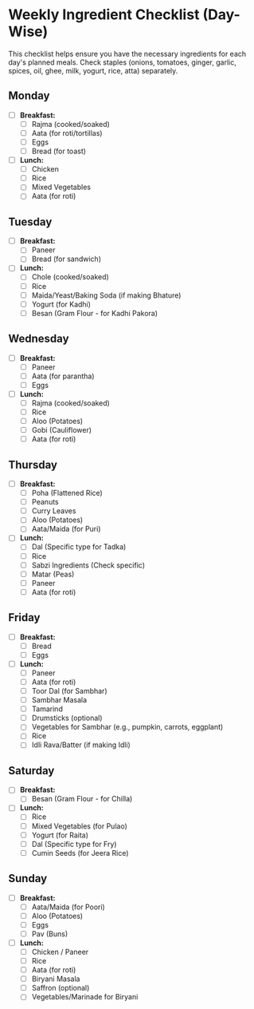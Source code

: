 # Weekly Ingredient Checklist (Day-Wise)

This checklist helps ensure you have the necessary ingredients for each day's planned meals. Check staples (onions, tomatoes, ginger, garlic, spices, oil, ghee, milk, yogurt, rice, atta) separately.

## Monday

*   [ ] **Breakfast:**
    *   [ ] Rajma (cooked/soaked)
    *   [ ] Aata (for roti/tortillas)
    *   [ ] Eggs
    *   [ ] Bread (for toast)
*   [ ] **Lunch:**
    *   [ ] Chicken
    *   [ ] Rice
    *   [ ] Mixed Vegetables
    *   [ ] Aata (for roti)

## Tuesday

*   [ ] **Breakfast:**
    *   [ ] Paneer
    *   [ ] Bread (for sandwich)
*   [ ] **Lunch:**
    *   [ ] Chole (cooked/soaked)
    *   [ ] Rice
    *   [ ] Maida/Yeast/Baking Soda (if making Bhature)
    *   [ ] Yogurt (for Kadhi)
    *   [ ] Besan (Gram Flour - for Kadhi Pakora)

## Wednesday

*   [ ] **Breakfast:**
    *   [ ] Paneer
    *   [ ] Aata (for parantha)
    *   [ ] Eggs
*   [ ] **Lunch:**
    *   [ ] Rajma (cooked/soaked)
    *   [ ] Rice
    *   [ ] Aloo (Potatoes)
    *   [ ] Gobi (Cauliflower)
    *   [ ] Aata (for roti)

## Thursday

*   [ ] **Breakfast:**
    *   [ ] Poha (Flattened Rice)
    *   [ ] Peanuts
    *   [ ] Curry Leaves
    *   [ ] Aloo (Potatoes)
    *   [ ] Aata/Maida (for Puri)
*   [ ] **Lunch:**
    *   [ ] Dal (Specific type for Tadka)
    *   [ ] Rice
    *   [ ] Sabzi Ingredients (Check specific)
    *   [ ] Matar (Peas)
    *   [ ] Paneer
    *   [ ] Aata (for roti)

## Friday

*   [ ] **Breakfast:**
    *   [ ] Bread
    *   [ ] Eggs
*   [ ] **Lunch:**
    *   [ ] Paneer
    *   [ ] Aata (for roti)
    *   [ ] Toor Dal (for Sambhar)
    *   [ ] Sambhar Masala
    *   [ ] Tamarind
    *   [ ] Drumsticks (optional)
    *   [ ] Vegetables for Sambhar (e.g., pumpkin, carrots, eggplant)
    *   [ ] Rice
    *   [ ] Idli Rava/Batter (if making Idli)

## Saturday

*   [ ] **Breakfast:**
    *   [ ] Besan (Gram Flour - for Chilla)
*   [ ] **Lunch:**
    *   [ ] Rice
    *   [ ] Mixed Vegetables (for Pulao)
    *   [ ] Yogurt (for Raita)
    *   [ ] Dal (Specific type for Fry)
    *   [ ] Cumin Seeds (for Jeera Rice)

## Sunday

*   [ ] **Breakfast:**
    *   [ ] Aata/Maida (for Poori)
    *   [ ] Aloo (Potatoes)
    *   [ ] Eggs
    *   [ ] Pav (Buns)
*   [ ] **Lunch:**
    *   [ ] Chicken / Paneer
    *   [ ] Rice
    *   [ ] Aata (for roti)
    *   [ ] Biryani Masala
    *   [ ] Saffron (optional)
    *   [ ] Vegetables/Marinade for Biryani
